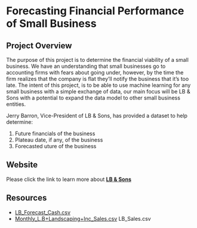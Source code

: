 # Forecasting Financial Performance of Small Business

## Project Overview
The purpose of this project is to determine the financial viability of a small business. We have an understanding that small businesses go to accounting firms with fears about going under, however, by the time the firm realizes that the company is flat they’ll notify the business that it’s too late. The intent of this project, is to be able to use machine learning for any small business with a simple exchange of data, our main focus will be LB & Sons with a potential to expand the data model to other small business entities. 

Jerry Barron, Vice-President of LB & Sons, has provided a dataset to help determine:
1.	Future financials of the business
2.	Plateau date, if any, of the business
3.	Forecasted uture of the business

## Website
Please click the link to learn more about **[LB & Sons](https://lbsons.com/)**

## Resources
* [LB_Forecast_Cash.csv](https://github.com/William-Venable/Forecasting-Financial-Performance-of-Small-Buisnesses#:~:text=LB_Forecast_Cash.csv)
* [Monthly_L.B+Landscaping+Inc_Sales.csv](https://github.com/William-Venable/Forecasting-Financial-Performance-of-Small-Buisnesses#:~:text=Monthly_L.B.%2BLandscaping%2BInc_Sales.csv)
LB_Sales.csv



